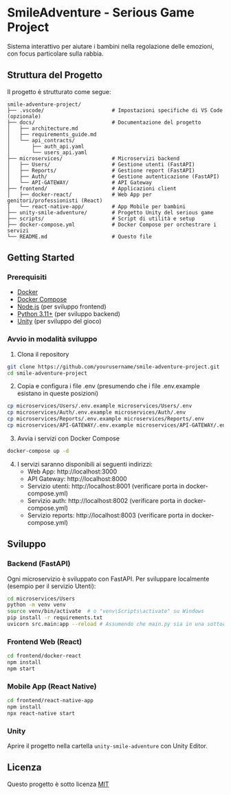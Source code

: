 # SmileAdventure - Serious Game Project

Sistema interattivo per aiutare i bambini nella regolazione delle emozioni, con focus particolare sulla rabbia.

## Struttura del Progetto

Il progetto è strutturato come segue:

```
smile-adventure-project/
├── .vscode/                      # Impostazioni specifiche di VS Code (opzionale)
├── docs/                         # Documentazione del progetto
│   ├── architecture.md
│   ├── requirements_guide.md
│   └── api_contracts/
│       ├── auth_api.yaml
│       └── users_api.yaml
├── microservices/                # Microservizi backend
│   ├── Users/                    # Gestione utenti (FastAPI)
│   ├── Reports/                  # Gestione report (FastAPI)
│   ├── Auth/                     # Gestione autenticazione (FastAPI)
│   └── API-GATEWAY/              # API Gateway
├── frontend/                     # Applicazioni client
│   ├── docker-react/             # Web App per genitori/professionisti (React)
│   └── react-native-app/         # App Mobile per bambini
├── unity-smile-adventure/        # Progetto Unity del serious game
├── scripts/                      # Script di utilità e setup
├── docker-compose.yml            # Docker Compose per orchestrare i servizi
└── README.md                     # Questo file
```

## Getting Started

### Prerequisiti

- [Docker](https://www.docker.com/get-started)
- [Docker Compose](https://docs.docker.com/compose/install/)
- [Node.js](https://nodejs.org/) (per sviluppo frontend)
- [Python 3.11+](https://www.python.org/downloads/) (per sviluppo backend)
- [Unity](https://unity.com/download) (per sviluppo del gioco)

### Avvio in modalità sviluppo

1. Clona il repository
```bash
git clone https://github.com/yourusername/smile-adventure-project.git
cd smile-adventure-project
```

2. Copia e configura i file .env (presumendo che i file .env.example esistano in queste posizioni)
```bash
cp microservices/Users/.env.example microservices/Users/.env
cp microservices/Auth/.env.example microservices/Auth/.env
cp microservices/Reports/.env.example microservices/Reports/.env
cp microservices/API-GATEWAY/.env.example microservices/API-GATEWAY/.env
```

3. Avvia i servizi con Docker Compose
```bash
docker-compose up -d
```

4. I servizi saranno disponibili ai seguenti indirizzi:
   - Web App: http://localhost:3000
   - API Gateway: http://localhost:8000
   - Servizio utenti: http://localhost:8001 (verificare porta in docker-compose.yml)
   - Servizio auth: http://localhost:8002 (verificare porta in docker-compose.yml)
   - Servizio reports: http://localhost:8003 (verificare porta in docker-compose.yml)

## Sviluppo

### Backend (FastAPI)

Ogni microservizio è sviluppato con FastAPI. Per sviluppare localmente (esempio per il servizio Utenti):

```bash
cd microservices/Users
python -m venv venv
source venv/bin/activate  # o "venv\Scripts\activate" su Windows
pip install -r requirements.txt
uvicorn src.main:app --reload # Assumendo che main.py sia in una sottocartella src
```

### Frontend Web (React)

```bash
cd frontend/docker-react
npm install
npm start
```

### Mobile App (React Native)

```bash
cd frontend/react-native-app
npm install
npx react-native start
```

### Unity

Aprire il progetto nella cartella `unity-smile-adventure` con Unity Editor.

## Licenza

Questo progetto è sotto licenza [MIT](/LICENSE)